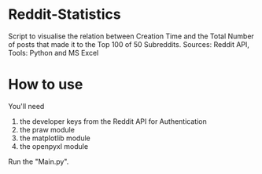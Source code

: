 # Reddit-Statistics

Script to visualise the relation between Creation Time and the Total Number of posts that made it to the Top 100 of 50 Subreddits.
Sources: Reddit API, 
Tools: Python and MS Excel

# How to use
You'll need 
1. the developer keys from the Reddit API for Authentication
2. the praw module
3. the matplotlib module
4. the openpyxl module

Run the "Main.py".
